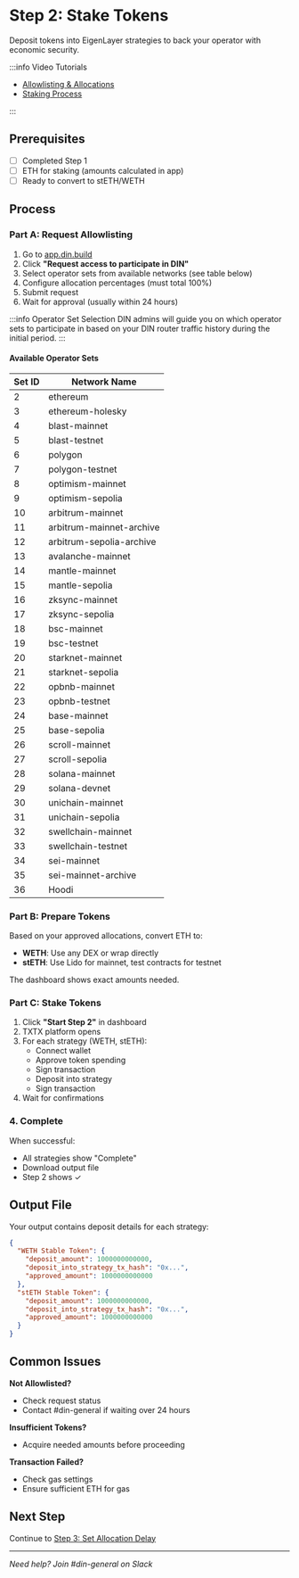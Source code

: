 # Step 2: Stake Tokens

Deposit tokens into EigenLayer strategies to back your operator with economic security.

:::info Video Tutorials

- [Allowlisting & Allocations](https://www.loom.com/share/39a6e731504749eca9b5dff11db9a038?sid=b0b0942c-e3ee-4635-87cf-61f785a9933f)
- [Staking Process](https://www.loom.com/share/871e1f969e664f73ae64f033d434ffce?sid=09ba1cf4-726b-4a44-8fd0-49f064edb364)

:::

## Prerequisites

- [ ] Completed Step 1
- [ ] ETH for staking (amounts calculated in app)
- [ ] Ready to convert to stETH/WETH

## Process

### Part A: Request Allowlisting

1. Go to [app.din.build](https://app.din.build)
2. Click **"Request access to participate in DIN"**
3. Select operator sets from available networks (see table below)
4. Configure allocation percentages (must total 100%)
5. Submit request
6. Wait for approval (usually within 24 hours)

:::info Operator Set Selection
DIN admins will guide you on which operator sets to participate in based on your DIN router traffic history during the initial period.
:::

#### Available Operator Sets

| Set ID | Network Name |
|--------|-------------|
| 2 | ethereum |
| 3 | ethereum-holesky |
| 4 | blast-mainnet |
| 5 | blast-testnet |
| 6 | polygon |
| 7 | polygon-testnet |
| 8 | optimism-mainnet |
| 9 | optimism-sepolia |
| 10 | arbitrum-mainnet |
| 11 | arbitrum-mainnet-archive |
| 12 | arbitrum-sepolia-archive |
| 13 | avalanche-mainnet |
| 14 | mantle-mainnet |
| 15 | mantle-sepolia |
| 16 | zksync-mainnet |
| 17 | zksync-sepolia |
| 18 | bsc-mainnet |
| 19 | bsc-testnet |
| 20 | starknet-mainnet |
| 21 | starknet-sepolia |
| 22 | opbnb-mainnet |
| 23 | opbnb-testnet |
| 24 | base-mainnet |
| 25 | base-sepolia |
| 26 | scroll-mainnet |
| 27 | scroll-sepolia |
| 28 | solana-mainnet |
| 29 | solana-devnet |
| 30 | unichain-mainnet |
| 31 | unichain-sepolia |
| 32 | swellchain-mainnet |
| 33 | swellchain-testnet |
| 34 | sei-mainnet |
| 35 | sei-mainnet-archive |
| 36 | Hoodi |

### Part B: Prepare Tokens

Based on your approved allocations, convert ETH to:

- **WETH**: Use any DEX or wrap directly
- **stETH**: Use Lido for mainnet, test contracts for testnet

The dashboard shows exact amounts needed.

### Part C: Stake Tokens

1. Click **"Start Step 2"** in dashboard
2. TXTX platform opens
3. For each strategy (WETH, stETH):
   - Connect wallet
   - Approve token spending
   - Sign transaction
   - Deposit into strategy
   - Sign transaction
4. Wait for confirmations

### 4. Complete

When successful:

- All strategies show "Complete"
- Download output file
- Step 2 shows ✓

## Output File

Your output contains deposit details for each strategy:

```json
{
  "WETH Stable Token": {
    "deposit_amount": 1000000000000,
    "deposit_into_strategy_tx_hash": "0x...",
    "approved_amount": 1000000000000
  },
  "stETH Stable Token": {
    "deposit_amount": 1000000000000,
    "deposit_into_strategy_tx_hash": "0x...",
    "approved_amount": 1000000000000
  }
}
```

## Common Issues

**Not Allowlisted?**

- Check request status
- Contact #din-general if waiting over 24 hours

**Insufficient Tokens?**

- Acquire needed amounts before proceeding

**Transaction Failed?**

- Check gas settings
- Ensure sufficient ETH for gas

## Next Step

Continue to [Step 3: Set Allocation Delay](./step-3-allocation-delay.md)

---

*Need help? Join #din-general on Slack*
